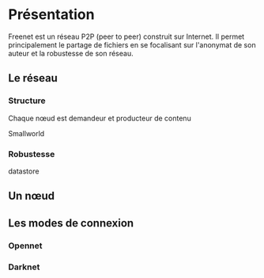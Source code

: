 # Présentation

Freenet est un réseau P2P (peer to peer) construit sur Internet. Il permet principalement le partage de fichiers en se focalisant sur l'anonymat de son auteur et la robustesse de son réseau.

## Le réseau

### Structure
Chaque nœud est demandeur et producteur de contenu

Smallworld

### Robustesse
datastore

## Un nœud

## Les modes de connexion

### Opennet

### Darknet